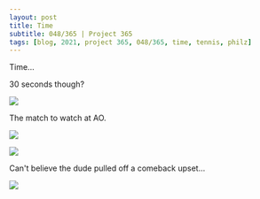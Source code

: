 ```yaml
---
layout: post
title: Time
subtitle: 048/365 | Project 365
tags: [blog, 2021, project 365, 048/365, time, tennis, philz]
---
```

Time...

30 seconds though?
<p class="post-img-wrap">
  <img src="https://live.staticflickr.com/65535/50954631162_93392baf27_o.png">
</p>

The match to watch at AO.
<p class="post-img-wrap">
  <img src="https://live.staticflickr.com/65535/50955402367_0c67b4b2bf_b.jpg">
</p>
<p class="post-img-wrap">
  <img src="https://live.staticflickr.com/65535/50955297111_d245844509_b.jpg">
</p>

Can't believe the dude pulled off a comeback upset...
<p class="post-img-wrap">
  <img src="]https://live.staticflickr.com/65535/50952513306_e0bcac3599_b.jpg">
</p>
